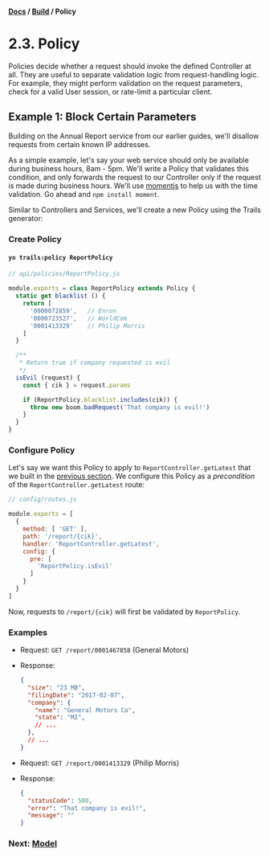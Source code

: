 #### [Docs](../) / [Build](./) / Policy

# 2.3. Policy

Policies decide whether a request should invoke the defined Controller at all. They are useful to separate validation logic from request-handling logic. For example, they might perform validation on the request parameters, check for a valid User session, or rate-limit a particular client.

## Example 1: Block Certain Parameters

Building on the Annual Report service from our earlier guides, we'll disallow requests from certain known IP addresses.

As a simple example, let's say your web service should only be available during business hours, 8am - 5pm. We'll write a Policy that validates this condition, and only forwards the request to our Controller only if the request is made during business hours. We'll use [momentjs](https://momentjs.com) to help us with the time validation. Go ahead and `npm install moment`.

Similar to Controllers and Services, we'll create a new Policy using the Trails generator:

### Create Policy

#### `yo trails:policy ReportPolicy`

```js
// api/policies/ReportPolicy.js

module.exports = class ReportPolicy extends Policy {
  static get blacklist () {
    return [
      '0000072859',   // Enron
      '0000723527',   // WorldCom
      '0001413329'    // Philip Morris
    ]
  }

  /**
   * Return true if company requested is evil
   */
  isEvil (request) {
    const { cik } = request.params

    if (ReportPolicy.blacklist.includes(cik)) {
      throw new boom.badRequest('That company is evil!')
    }
  }
}
```

### Configure Policy

Let's say we want this Policy to apply to `ReportController.getLatest` that we built in the [previous section](service.md). We configure this Policy as a *precondition* of the `ReportController.getLatest` route:

```js
// config/routes.js

module.exports = [
  {
    method: [ 'GET' ],
    path: '/report/{cik}',
    handler: 'ReportController.getLatest',
    config: {
      pre: [
        'ReportPolicy.isEvil'
      ]
    }
  }
]
```

Now, requests to `/report/{cik}` will first be validated by `ReportPolicy`.

### Examples

- Request: `GET /report/0001467858` (General Motors)
- Response: 
  ```json
  {
    "size": "23 MB",
    "filingDate": "2017-02-07",
    "company": {
      "name": "General Motors Co",
      "state": "MI",
      // ...
    },
    // ...
  }
  ```

- Request: `GET /report/0001413329` (Philip Morris)
- Response: 
  ```json
  {
    "statusCode": 500,
    "error": "That company is evil!",
    "message": ""
  }
  ```

### Next: [Model](model.md)
